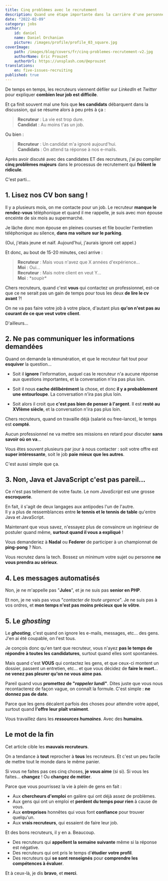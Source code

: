 ```yaml
---
title: Cinq problèmes avec le recrutement
description: Quand une étape importante dans la carrière d'une personne tourne à la farce de mauvais goût. Cinq cas de figure à éradiquer au plus vite.
date: "2022-02-09"
category: jobs
author:
    id: daniel
    name: Daniel Orchanian
    picture: /images/profile/profile_03_square.jpg
coverImage:
    path: /images/blog/covers/fr/cinq-problemes-recrutement-v2.jpg
    authorName: Eric Prouzet
    authorUrl: https://unsplash.com/@eprouzet
translations:
    en: five-issues-recruiting
published: true
---
```


De temps en temps, les recruteurs viennent défiler sur _LinkedIn_ et _Twitter_ pour expliquer **combien leur job est difficile**.

Et ça finit souvent mal une fois que **les candidats** débarquent dans la discussion, qui se résume alors à peu près à ça :

> **Recruteur** : La vie est trop dure.  
> **Candidat** : Au moins t'as un job.

Ou bien :

> **Recruteur** : Un candidat m'a ignoré aujourd'hui.  
> **Candidats** : On attend ta réponse à nos e-mails.

Après avoir discuté avec des candidates ET des recruteurs, j'ai pu compiler **cinq problèmes majeurs** dans le processus de recrutement qui **frôlent le ridicule**.

C'est parti...


## 1. Lisez nos CV bon sang !

Il y a plusieurs mois, on me contacte pour un job. Le recruteur **manque le rendez-vous** téléphonique et quand il me rappelle, je suis avec mon épouse enceinte de six mois au supermarché.

Je lâche donc mon épouse en pleines courses et file boucler l'entretien téléphonique au silence, **dans ma voiture sur le parking**.

(Oui, j'étais jeune et naïf. Aujourd'hui, j'aurais ignoré cet appel.)

Et donc, au bout de 15-20 minutes, ceci arrive :

> **Recruteur** : Mais vous n'avez que X années d'expérience...  
> **Moi** : Oui...  
> **Recruteur** : Mais notre client en veut Y...  
> **Moi** : \*soupir\*

Chers recruteurs, quand c'est **vous** qui contactez un professionnel, est-ce que ce ne serait pas un gain de temps pour tous les deux **de lire le cv avant** ?!

On ne va pas faire votre job à votre place, d'autant plus **qu'on n'est pas au courant de ce que veut votre client**.

D'ailleurs...


## 2. Ne pas communiquer les informations demandées

Quand on demande la rémunération, et que le recruteur fait tout pour **esquiver** la question...

- Soit il **ignore** l'information, auquel cas le recruteur n'a aucune réponse aux questions importantes, et la conversation n'ira pas plus loin.

- Soit il nous **cache délibérément** la chose, et donc **il y a probablement une entourloupe**. La conversation n'ira pas plus loin.

- Soit alors il croit que **c'est pas bien de penser à l'argent**. Il est **resté au XVIème siècle**, et la conversation n'ira pas plus loin.

Chers recruteurs, quand on travaille déjà (salarié ou free-lance), le temps est **compté**.

Aucun professionnel ne va mettre ses missions en retard pour discuter **sans savoir où on va**...

Vous êtes souvent plusieurs par jour à nous contacter : soit votre offre est **super intéressante**, soit le job **paie mieux que les autres**.

C'est aussi simple que ça.


## 3. Non, Java et JavaScript c'est pas pareil...

Ce n'est pas tellement de votre faute. Le nom _JavaScript_ est une grosse **escroquerie**.

En fait, il s'agit de deux langages aux antipodes l'un de l'autre.  
Il y a plus de ressemblances entre **le tennis et le tennis de table** qu'entre Java et JavaScript.

Maintenant que vous savez, n'essayez plus de convaincre un ingénieur de postuler quand même, **surtout quand il vous a expliqué** !

Vous demanderiez à **Nadal** ou **Federer** de participer à un championnat de **ping-pong** ? Non.

Vous recrutez dans la tech. Bossez un minimum votre sujet ou personne **ne vous prendra au sérieux**.


## 4. Les messages automatisés

Non, je ne m'appelle pas "**Jules**", et je ne suis pas **senior en PHP**.

Et non, je ne vais pas vous "_contacter de toute urgence_". Je ne suis pas à vos ordres, et **mon temps n'est pas moins précieux que le vôtre**.


## 5. Le _ghosting_

Le **_ghosting_**, c'est quand on ignore les e-mails, messages, etc... des gens. J'en ai été coupable, on l'est tous.

Je conçois donc qu'en tant que recruteur, vous n'ayez **pas le temps de répondre à toutes les candidatures**, surtout quand elles sont spontanées.

Mais quand c'est **VOUS** qui contactez les gens, et que ceux-ci montent un dossier, passent un entretien, etc... et que vous décidez de **faire le mort**... **ne venez pas pleurer qu'on ne vous aime pas**.

Pareil quand vous **promettez de "_rappeler lundi_"**. Dites juste que vous nous recontacterez de façon vague, on connaît la formule. C'est simple : **ne donnez pas de date**.

Parce que les gens décalent parfois des choses pour attendre votre appel, surtout quand **l'offre leur plaît vraiment**.

Vous travaillez dans les **_ressources humaines_**. Avec des **humains**.


## Le mot de la fin

Cet article cible les **mauvais recruteurs**.

On a tendance à **tout** reprocher à **tous** les recruteurs. Et c'est un peu facile de mettre tout le monde dans le même panier.

Si vous ne faites pas ces cinq choses, **je vous aime** (si si). Si vous les faites... **changez** ! Ou **changez de métier**.

Parce que vous pourrissez la vie à plein de gens en fait :
- Aux **chercheurs d'emploi** en galère qui ont déjà assez de problèmes.
- Aux gens qui ont un emploi et **perdent du temps pour rien** à cause de vous.
- Aux **entreprises** honnêtes qui vous font **confiance** pour trouver quelqu'un.
- Aux **vrais recruteurs**, qui essaient de faire leur job.

Et des bons recruteurs, il y en a. Beaucoup.
- Des recruteurs qui **appellent la semaine suivante** même si la réponse est négative.
- Des recruteurs qui ont pris le temps d'**étudier votre profil**.
- Des recruteurs qui **se sont renseignés** pour **comprendre les compétences à évaluer**.

Et à ceux-là, je dis **bravo**, et **merci**.
